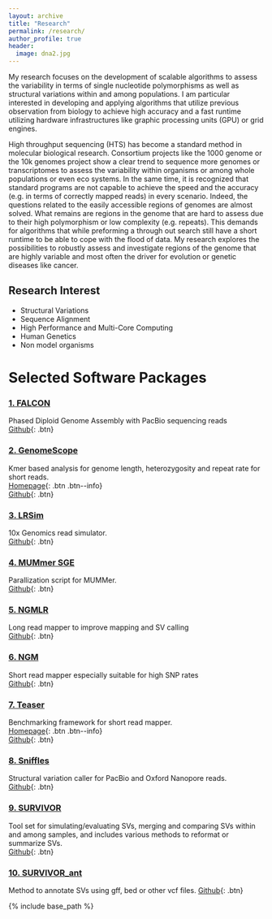 ```yaml
---
layout: archive
title: "Research"
permalink: /research/
author_profile: true
header:
  image: dna2.jpg
---
```



My research focuses on the development of scalable algorithms to assess the variability in terms of single nucleotide polymorphisms as well as structural variations within and among populations. I am particular interested in developing and applying algorithms that utilize previous observation from biology to achieve high accuracy and a fast runtime utilizing hardware infrastructures like graphic processing units (GPU) or grid engines. 

High throughput sequencing (HTS) has become a standard method in molecular biological research.  Consortium projects like the 1000 genome or the 10k genomes project show a clear trend to sequence more genomes or transcriptomes to assess the variability within organisms or among whole populations or even eco systems. In the same time, it is recognized that standard programs are not capable to achieve the speed and the accuracy (e.g. in terms of correctly mapped reads) in every scenario. Indeed, the questions related to the easily accessible regions of genomes are almost solved. What remains are regions in the genome that are hard to assess due to their high polymorphism or low complexity (e.g. repeats).  This demands for algorithms that while preforming a through out search still have a short runtime to be able to cope with the flood of data. My research explores the possibilities to robustly assess and investigate regions of the genome that are highly variable and most often the driver for evolution or genetic diseases like cancer. 


## Research Interest
 * Structural Variations
 * Sequence Alignment
 * High Performance and Multi-Core Computing
 * Human Genetics
 * Non model organisms


# Selected Software Packages


### [1. FALCON](https://github.com/PacificBiosciences/FALCON)
  Phased Diploid Genome Assembly with PacBio sequencing reads  
  [Github](https://github.com/PacificBiosciences/FALCON){: .btn}

### [2. GenomeScope](https://github.com/schatzlab/genomescope)   
  Kmer based analysis for genome length, heterozygosity and repeat rate for short reads.  
  [Homepage](http://qb.cshl.edu/genomescope/){: .btn .btn--info}  
  [Github](https://github.com/schatzlab/genomescope){: .btn} 

### [3. LRSim](https://github.com/aquaskyline/LRSIM) 
  10x Genomics read simulator.  
  [Github](https://github.com/aquaskyline/LRSIM){: .btn} 

### [4. MUMmer SGE](https://github.com/fritzsedlazeck/sge_mummer) 
  Parallization script for MUMMer.  
  [Github](https://github.com/fritzsedlazeck/sge_mummer){: .btn} 

### [5. NGMLR](https://github.com/philres/ngmlr) 
  Long read mapper to improve mapping and SV calling   
  [Github](https://github.com/philres/ngmlr){: .btn} 

### [6. NGM](https://github.com/Cibiv/NextGenMap) 
  Short read mapper especially suitable for high SNP rates  
  [Github](https://github.com/Cibiv/NextGenMap){: .btn} 

### [7. Teaser](http://teaser.cibiv.univie.ac.at/) 
  Benchmarking framework for short read mapper.  
  [Homepage](http://teaser.cibiv.univie.ac.at/){: .btn .btn--info}    
  [Github](https://github.com/cibiv/teaser/){: .btn} 

### [8. Sniffles](https://github.com/fritzsedlazeck/Sniffles) 
  Structural variation caller for PacBio and Oxford Nanopore reads.  
  [Github](https://github.com/fritzsedlazeck/Sniffles){: .btn} 

### [9. SURVIVOR](https://github.com/fritzsedlazeck/SURVIVOR) 
  Tool set for simulating/evaluating SVs, merging and comparing SVs within and among samples, and includes various methods to reformat or summarize SVs.  
  [Github](https://github.com/fritzsedlazeck/SURVIVOR){: .btn}

### [10. SURVIVOR_ant](https://github.com/fritzsedlazeck/SURVIVOR_ant) 
  Method to annotate SVs using gff, bed or other vcf files.
  [Github](https://github.com/fritzsedlazeck/SURVIVOR_ant){: .btn}


{% include base_path %}
